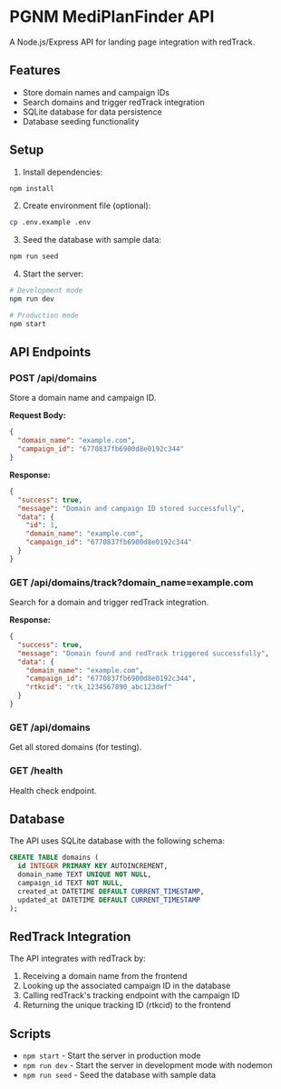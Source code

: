 # PGNM MediPlanFinder API

A Node.js/Express API for landing page integration with redTrack.

## Features

- Store domain names and campaign IDs
- Search domains and trigger redTrack integration
- SQLite database for data persistence
- Database seeding functionality

## Setup

1. Install dependencies:

```bash
npm install
```

2. Create environment file (optional):

```bash
cp .env.example .env
```

3. Seed the database with sample data:

```bash
npm run seed
```

4. Start the server:

```bash
# Development mode
npm run dev

# Production mode
npm start
```

## API Endpoints

### POST /api/domains

Store a domain name and campaign ID.

**Request Body:**

```json
{
  "domain_name": "example.com",
  "campaign_id": "6770837fb6900d8e0192c344"
}
```

**Response:**

```json
{
  "success": true,
  "message": "Domain and campaign ID stored successfully",
  "data": {
    "id": 1,
    "domain_name": "example.com",
    "campaign_id": "6770837fb6900d8e0192c344"
  }
}
```

### GET /api/domains/track?domain_name=example.com

Search for a domain and trigger redTrack integration.

**Response:**

```json
{
  "success": true,
  "message": "Domain found and redTrack triggered successfully",
  "data": {
    "domain_name": "example.com",
    "campaign_id": "6770837fb6900d8e0192c344",
    "rtkcid": "rtk_1234567890_abc123def"
  }
}
```

### GET /api/domains

Get all stored domains (for testing).

### GET /health

Health check endpoint.

## Database

The API uses SQLite database with the following schema:

```sql
CREATE TABLE domains (
  id INTEGER PRIMARY KEY AUTOINCREMENT,
  domain_name TEXT UNIQUE NOT NULL,
  campaign_id TEXT NOT NULL,
  created_at DATETIME DEFAULT CURRENT_TIMESTAMP,
  updated_at DATETIME DEFAULT CURRENT_TIMESTAMP
);
```

## RedTrack Integration

The API integrates with redTrack by:

1. Receiving a domain name from the frontend
2. Looking up the associated campaign ID in the database
3. Calling redTrack's tracking endpoint with the campaign ID
4. Returning the unique tracking ID (rtkcid) to the frontend

## Scripts

- `npm start` - Start the server in production mode
- `npm run dev` - Start the server in development mode with nodemon
- `npm run seed` - Seed the database with sample data

